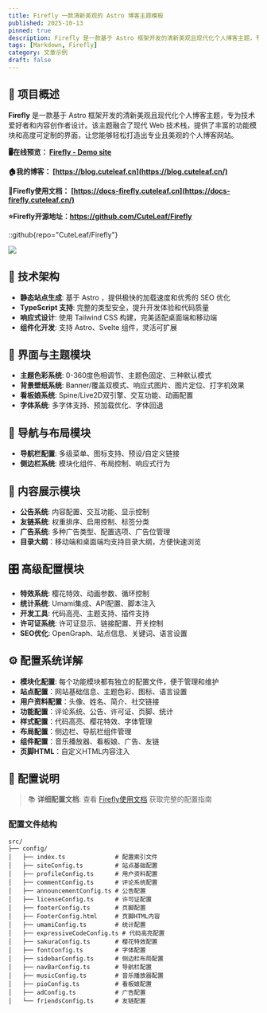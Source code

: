 ```yaml
---
title: Firefly 一款清新美观的 Astro 博客主题模板
published: 2025-10-13
pinned: true
description: Firefly 是一款基于 Astro 框架开发的清新美观且现代化个人博客主题，专为技术爱好者和内容创作者设计。该主题融合了现代 Web 技术栈，提供了丰富的功能模块和高度可定制的界面，让您能够轻松打造出专业且美观的个人博客网站。
tags: [Markdown, Firefly]
category: 文章示例
draft: false
---
```


## 🌟 项目概述

**Firefly** 是一款基于 Astro 框架开发的清新美观且现代化个人博客主题，专为技术爱好者和内容创作者设计。该主题融合了现代 Web 技术栈，提供了丰富的功能模块和高度可定制的界面，让您能够轻松打造出专业且美观的个人博客网站。




**🖥️在线预览： [Firefly - Demo site](https://demo-firefly.netlify.app/)**

**🏠我的博客： [https://blog.cuteleaf.cn](https://blog.cuteleaf.cn/)**

**📝Firefly使用文档： [https://docs-firefly.cuteleaf.cn](https://docs-firefly.cuteleaf.cn/)**

**⭐Firefly开源地址：https://github.com/CuteLeaf/Firefly** 

::github{repo="CuteLeaf/Firefly"}

<img src="/assets/images/firefly.png" />


## 🚀 技术架构

- **静态站点生成**: 基于 Astro ，提供极快的加载速度和优秀的 SEO 优化
- **TypeScript 支持**: 完整的类型安全，提升开发体验和代码质量
- **响应式设计**: 使用 Tailwind CSS 构建，完美适配桌面端和移动端
- **组件化开发**: 支持 Astro、Svelte 组件，灵活可扩展


## 🎨 界面与主题模块

- **主题色彩系统**: 0-360度色相调节、主题色固定、三种默认模式
- **背景壁纸系统**: Banner/覆盖双模式、响应式图片、图片定位、打字机效果
- **看板娘系统**: Spine/Live2D双引擎、交互功能、动画配置
- **字体系统**: 多字体支持、预加载优化、字体回退

## 🧭 导航与布局模块

- **导航栏配置**: 多级菜单、图标支持、预设/自定义链接
- **侧边栏系统**: 模块化组件、布局控制、响应式行为

## 📢 内容展示模块

- **公告系统**: 内容配置、交互功能、显示控制
- **友链系统**: 权重排序、启用控制、标签分类
- **广告系统**: 多种广告类型、配置选项、广告位管理
- **目录大纲**：移动端和桌面端均支持目录大纲，方便快速浏览

## 🎛️ 高级配置模块

- **特效系统**: 樱花特效、动画参数、循环控制
- **统计系统**: Umami集成、API配置、脚本注入
- **开发工具**: 代码高亮、主题支持、插件支持
- **许可证系统**: 许可证显示、链接配置、开关控制
- **SEO优化**: OpenGraph、站点信息、关键词、语言设置

## ⚙️ 配置系统详解

- **模块化配置**: 每个功能模块都有独立的配置文件，便于管理和维护
- **站点配置**：网站基础信息、主题色彩、图标、语言设置
- **用户资料配置**：头像、姓名、简介、社交链接
- **功能配置**：评论系统、公告、许可证、页脚、统计
- **样式配置**：代码高亮、樱花特效、字体管理
- **布局配置**：侧边栏、导航栏组件管理
- **组件配置**：音乐播放器、看板娘、广告、友链
- **页脚HTML**：自定义HTML内容注入


## 📖 配置说明

> 📚 **详细配置文档**: 查看 [Firefly使用文档](https://docs-firefly.cuteleaf.cn/) 获取完整的配置指南

### 配置文件结构

```
src/
├── config/
│   ├── index.ts              # 配置索引文件
│   ├── siteConfig.ts         # 站点基础配置
│   ├── profileConfig.ts      # 用户资料配置
│   ├── commentConfig.ts      # 评论系统配置
│   ├── announcementConfig.ts # 公告配置
│   ├── licenseConfig.ts      # 许可证配置
│   ├── footerConfig.ts       # 页脚配置
│   ├── FooterConfig.html     # 页脚HTML内容
│   ├── umamiConfig.ts        # 统计配置
│   ├── expressiveCodeConfig.ts # 代码高亮配置
│   ├── sakuraConfig.ts       # 樱花特效配置
│   ├── fontConfig.ts         # 字体配置
│   ├── sidebarConfig.ts      # 侧边栏布局配置
│   ├── navBarConfig.ts       # 导航栏配置
│   ├── musicConfig.ts        # 音乐播放器配置
│   ├── pioConfig.ts          # 看板娘配置
│   ├── adConfig.ts           # 广告配置
│   └── friendsConfig.ts      # 友链配置
```
